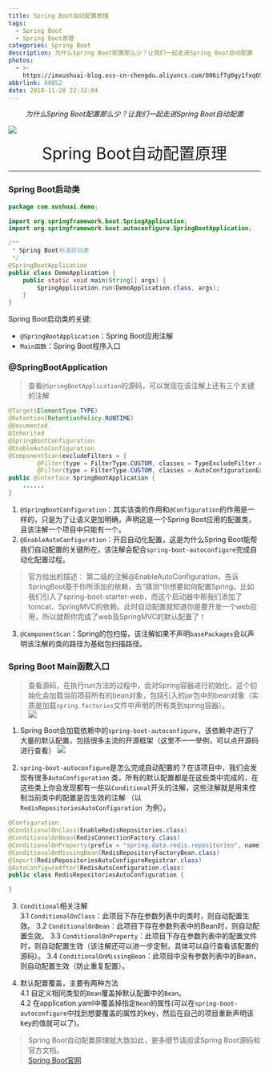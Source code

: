 ```yaml
---
title: Spring Boot自动配置原理
tags: 
  - Spring Boot
  - Spring Boot原理
categories: Spring Boot
description: 为什么Spring Boot配置那么少？让我们一起走进Spring Boot自动配置
photos:
  - >-
    https://imxushuai-blog.oss-cn-chengdu.aliyuncs.com/006ifTg0gy1fxq697a7goj30sg08fdgl.jpg
abbrlink: 60852
date: 2018-11-28 22:32:04
---
```


<center><i>为什么Spring Boot配置那么少？让我们一起走进Spring Boot自动配置</i></center>

![](https://imxushuai-blog.oss-cn-chengdu.aliyuncs.com/006ifTg0gy1fxq697a7goj30sg08fdgl.jpg)

<!-- more -->

<center><font size="6px">Spring Boot自动配置原理</font></center>


---
### Spring Boot启动类
```java
package com.xushuai.demo;

import org.springframework.boot.SpringApplication;
import org.springframework.boot.autoconfigure.SpringBootApplication;

/**
 * Spring Boot标准启动类
 */
@SpringBootApplication
public class DemoApplication {
    public static void main(String[] args) {
        SpringApplication.run(DemoApplication.class, args);
    }
}
```

Spring Boot启动类的关键:
- `@SpringBootApplication`：Spring Boot应用注解
- `Main函数`：Spring Boot程序入口


### @SpringBootApplication

> 查看`@SpringBootApplication`的源码，可以发现在该注解上还有三个关键的注解   
```java
@Target(ElementType.TYPE)
@Retention(RetentionPolicy.RUNTIME)
@Documented
@Inherited
@SpringBootConfiguration
@EnableAutoConfiguration
@ComponentScan(excludeFilters = {
		@Filter(type = FilterType.CUSTOM, classes = TypeExcludeFilter.class),
		@Filter(type = FilterType.CUSTOM, classes = AutoConfigurationExcludeFilter.class) })
public @interface SpringBootApplication {
    ......
}
```

1. `@SpringBootConfiguration`：其实该类的作用和`@Configuration`的作用是一样的，只是为了让语义更加明确，声明这是一个Spring Boot应用的配置类，且该注解一个项目中只能有一个。
2. `@EnableAutoConfiguration`：开启自动化配置，这是为什么Spring Boot能帮我们自动配置的关键所在，该注解会配合`spring-boot-autoconfigure`完成自动化配置过程。
> 官方给出的描述：   第二级的注解@EnableAutoConfiguration，告诉SpringBoot基于你所添加的依赖，去“猜测”你想要如何配置Spring。比如我们引入了spring-boot-starter-web，而这个启动器中帮我们添加了tomcat、SpringMVC的依赖。此时自动配置就知道你是要开发一个web应用，所以就帮你完成了web及SpringMVC的默认配置了！

3. `@ComponentScan`：Spring的包扫描，该注解如果不声明`basePackages`会以声明该注解的类的路径为基础包扫描路径。


### Spring Boot Main函数入口
> 查看源码，在执行run方法的过程中，会对Spring容器进行初始化，这个初始化会加载当前项目所有的bean对象，包括引入的jar包中的bean对象（实质是加载`spring.factories`文件中声明的所有类到spring容器）。   
![](https://imxushuai-blog.oss-cn-chengdu.aliyuncs.com/006ifTg0gy1fxo5vv9r4bj30gq05xwet.jpg)


1. Spring Boot会加载依赖中的`spring-boot-autoconfigure`，该依赖中进行了大量的默认配置，包括很多主流的开源框架（这里不一一举例，可以点开源码进行查看）
![](https://imxushuai-blog.oss-cn-chengdu.aliyuncs.com/006ifTg0gy1fxo4k4veg9j30h905nwex.jpg)

2. `spring-boot-autoconfigure`是怎么完成自动配置的？在该项目中，我们会发现有很多`AutoConfiguration` 类，所有的默认配置都是在这些类中完成的，在这些类上你会发现都有一些以`Conditional`开头的注解，这些注解就是用来控制当前类中的配置是否生效的注解 （以`RedisRepositoriesAutoConfiguration `为例）。
```java
@Configuration
@ConditionalOnClass(EnableRedisRepositories.class)
@ConditionalOnBean(RedisConnectionFactory.class)
@ConditionalOnProperty(prefix = "spring.data.redis.repositories", name = "enabled", havingValue = "true", matchIfMissing = true)
@ConditionalOnMissingBean(RedisRepositoryFactoryBean.class)
@Import(RedisRepositoriesAutoConfigureRegistrar.class)
@AutoConfigureAfter(RedisAutoConfiguration.class)
public class RedisRepositoriesAutoConfiguration {

}
```
3. `Conditional`相关注解   
   3.1 `ConditionalOnClass`：此项目下存在参数列表中的类时，则自动配置生效。
   3.2 `ConditionalOnBean`：此项目下存在参数列表中的Bean时，则自动配置生效。
   3.3 `ConditionalOnProperty`：此项目下存在参数列表中的配置文件时，则自动配置生效（该注解还可以进一步定制，具体可以自行查看该配置的源码）。
   3.4 `ConditionalOnMissingBean`：此项目中没有参数列表中的Bean，则自动配置生效（防止重复配置）。

4. 默认配置覆盖，主要有两种方法   
   4.1 自定义相同类型的`Bean`覆盖掉默认配置中的`Bean`。   
   4.2 在application.yaml中覆盖掉指定`Bean`的属性(可以在`spring-boot-autoconfigure`中找到想要覆盖的属性的key，然后在自己的项目重新声明该key的值就可以了)。


> Spring Boot自动配置原理就大致如此，更多细节请阅读Spring Boot源码和官方文档。   
[Spring Boot官网](https://spring.io/projects/spring-boot)
